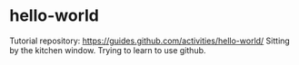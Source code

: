 # hello-world
Tutorial repository:  https://guides.github.com/activities/hello-world/
Sitting by the kitchen window.
Trying to learn to use github.
